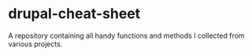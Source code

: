 # drupal-cheat-sheet
A repository containing all handy functions and methods I collected from various projects.
